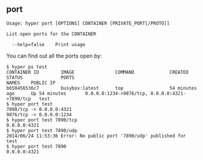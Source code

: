 ## port

    Usage: hyper port [OPTIONS] CONTAINER [PRIVATE_PORT[/PROTO]]

    List open ports for the CONTAINER

      --help=false    Print usage

You can find out all the ports open by:

    $ hyper ps test
    CONTAINER ID        IMAGE               COMMAND             CREATED             STATUS              PORTS                                            NAMES    PUBLIC IP
    b650456536c7        busybox:latest      top                 54 minutes ago      Up 54 minutes       0.0.0.0:1234->9876/tcp, 0.0.0.0:4321->7890/tcp   test
    $ hyper port test
    7890/tcp -> 0.0.0.0:4321
    9876/tcp -> 0.0.0.0:1234
    $ hyper port test 7890/tcp
    0.0.0.0:4321
    $ hyper port test 7890/udp
    2014/06/24 11:53:36 Error: No public port '7890/udp' published for test
    $ hyper port test 7890
    0.0.0.0:4321
